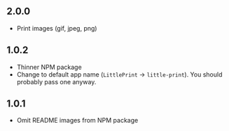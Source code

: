 ## 2.0.0

- Print images (gif, jpeg, png)

## 1.0.2

- Thinner NPM package
- Change to default app name (`LittlePrint` -> `little-print`). 
  You should probably pass one anyway.

## 1.0.1

- Omit README images from NPM package
